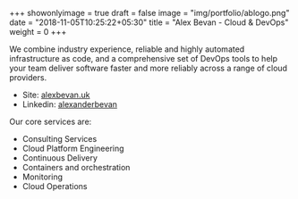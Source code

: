 +++
showonlyimage = true
draft = false
image = "img/portfolio/ablogo.png"
date = "2018-11-05T10:25:22+05:30"
title = "Alex Bevan - Cloud & DevOps"
weight = 0
+++

We combine industry experience, reliable and highly automated infrastructure as code, and a comprehensive set of DevOps tools to help your team deliver software faster and more reliably across a range of cloud providers.

<!--more-->

- Site: [alexbevan.uk](//alexbevan.uk)
- Linkedin: [alexanderbevan](//www.linkedin.com/in/alexanderbevan/)


Our core services are:

- Consulting Services
- Cloud Platform Engineering
- Continuous Delivery
- Containers and orchestration
- Monitoring
- Cloud Operations
